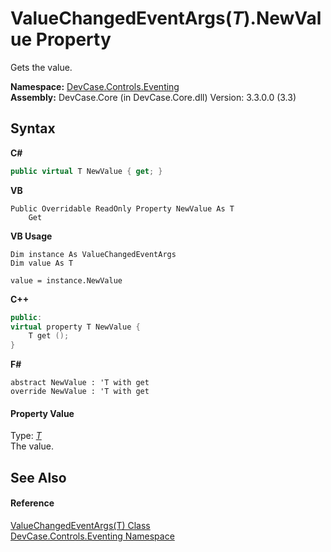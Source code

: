 # ValueChangedEventArgs(*T*).NewValue Property 
 

Gets the value.

**Namespace:**&nbsp;<a href="N_DevCase_Controls_Eventing">DevCase.Controls.Eventing</a><br />**Assembly:**&nbsp;DevCase.Core (in DevCase.Core.dll) Version: 3.3.0.0 (3.3)

## Syntax

**C#**<br />
``` C#
public virtual T NewValue { get; }
```

**VB**<br />
``` VB
Public Overridable ReadOnly Property NewValue As T
	Get
```

**VB Usage**<br />
``` VB Usage
Dim instance As ValueChangedEventArgs
Dim value As T

value = instance.NewValue

```

**C++**<br />
``` C++
public:
virtual property T NewValue {
	T get ();
}
```

**F#**<br />
``` F#
abstract NewValue : 'T with get
override NewValue : 'T with get
```


#### Property Value
Type: <a href="T_DevCase_Controls_Eventing_ValueChangedEventArgs_1">*T*</a><br />The value.

## See Also


#### Reference
<a href="T_DevCase_Controls_Eventing_ValueChangedEventArgs_1">ValueChangedEventArgs(T) Class</a><br /><a href="N_DevCase_Controls_Eventing">DevCase.Controls.Eventing Namespace</a><br />